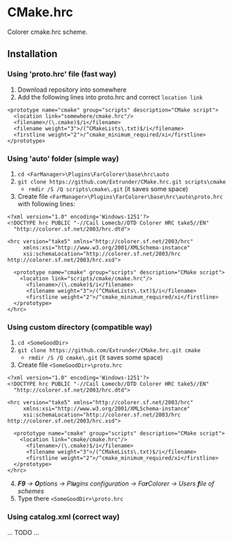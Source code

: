 # CMake.hrc
Colorer cmake.hrc scheme.

## Installation

### Using 'proto.hrc' file (fast way)

1. Download repository into somewhere
2. Add the following lines into proto.hrc and correct `location link`

```
<prototype name="cmake" group="scripts" description="CMake script">
  <location link="somewhere/cmake.hrc"/>
  <filename>/(\.cmake)$/i</filename>
  <filename weight="3">/(^CMakeLists\.txt)$/i</filename>
  <firstline weight="2">/^cmake_minimum_required/xi</firstline>
</prototype>
```


### Using 'auto' folder (simple way)

1. `cd <FarManager>\Plugins\FarColorer\base\hrc\auto`
2. `git clone https://github.com/Extrunder/CMake.hrc.git scripts\cmake`
   * `rmdir /S /Q scripts\cmake\.git` (it saves some space)
3. Create file `<FarManager>\Plugins\FarColorer\base\hrc\auto\proto.hrc` with following lines:

```
<?xml version="1.0" encoding='Windows-1251'?>
<!DOCTYPE hrc PUBLIC "-//Cail Lomecb//DTD Colorer HRC take5//EN"
  "http://colorer.sf.net/2003/hrc.dtd">

<hrc version="take5" xmlns="http://colorer.sf.net/2003/hrc"
     xmlns:xsi="http://www.w3.org/2001/XMLSchema-instance"
     xsi:schemaLocation="http://colorer.sf.net/2003/hrc http://colorer.sf.net/2003/hrc.xsd">

  <prototype name="cmake" group="scripts" description="CMake script">
    <location link="scripts/cmake/cmake.hrc"/>
	  <filename>/(\.cmake)$/i</filename>
	  <filename weight="3">/(^CMakeLists\.txt)$/i</filename>
	  <firstline weight="2">/^cmake_minimum_required/xi</firstline>
  </prototype>
</hrc>
```

### Using custom directory (compatible way)

1. `cd <SomeGoodDir>`
2. `git clone https://github.com/Extrunder/CMake.hrc.git cmake`
   * `rmdir /S /Q cmake\.git` (it saves some space)
3. Create file `<SomeGoodDir>\proto.hrc`
```
<?xml version="1.0" encoding='Windows-1251'?>
<!DOCTYPE hrc PUBLIC "-//Cail Lomecb//DTD Colorer HRC take5//EN"
  "http://colorer.sf.net/2003/hrc.dtd">

<hrc version="take5" xmlns="http://colorer.sf.net/2003/hrc"
     xmlns:xsi="http://www.w3.org/2001/XMLSchema-instance"
     xsi:schemaLocation="http://colorer.sf.net/2003/hrc http://colorer.sf.net/2003/hrc.xsd">

  <prototype name="cmake" group="scripts" description="CMake script">
    <location link="cmake/cmake.hrc"/>
	  <filename>/(\.cmake)$/i</filename>
	  <filename weight="3">/(^CMakeLists\.txt)$/i</filename>
	  <firstline weight="2">/^cmake_minimum_required/xi</firstline>
  </prototype>
</hrc>
```
4. _**F9** -> **O**ptions -> Pl**u**gins configuration -> Fa**r**Colorer -> Users **f**ile of schemes_
5. Type there `<SomeGoodDir>\proto.hrc`


### Using catalog.xml (correct way)

... TODO ...
